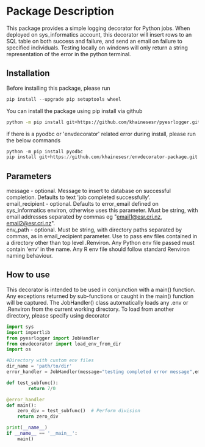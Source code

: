 # Package Description

This package provides a simple logging decorator for Python jobs. When deployed on sys_informatics account, this decorator will insert rows to an SQL table on both success and failure, and send an email on failure to specified individuals. Testing locally on windows will only return a string representation of the error in the python terminal.

## Installation

Before installing this package, please run
```Python
pip install --upgrade pip setuptools wheel
```

You can install the package using pip install via github

```bash
python -m pip install git+https://github.com/khainesesr/pyesrlogger.git
```

if there is a pyodbc or 'envdecorator' related error during install, please run the below commands

```Python
python -m pip install pyodbc
pip install git+https://github.com/khainesesr/envdecorator-package.git
```

## Parameters
message - optional. Message to insert to database on successful completion. Defaults to text 'job completed successfully'.  
email_recipient - optional. Defaults to error_email defined on sys_informatics environ, otherwise uses this parameter. Must be string, with email addresses separated by commas eg "email1@esr.cri.nz, email2@esr.cri.nz".  
env_path - optional. Must be string, with directory paths separated by commas, as in email_recipient parameter. Use to pass env files contained in a directory other than top level .Renviron. Any Python env file passed must contain 'env' in the name. Any R env file should follow standard Renviron naming behaviour.

## How to use
This decorator is intended to be used in conjunction with a main() function. Any exceptions returned by sub-functions or caught in the main() function will be captured.
The JobHandler() class automatically loads any .env or .Renviron from the current working directory. To load from another directory, please specify using decorator

```Python
import sys
import importlib
from pyesrlogger import JobHandler
from envdecorator import load_env_from_dir
import os

#Directory with custom env files
dir_name = 'path/to/dir'
error_handler = JobHandler(message="testing completed error message",email_recipients='kaitlin.haines@esr.cri.nz',env_path=dir_name)

def test_subfunc():
        return 7/0

@error_handler
def main():
    zero_div = test_subfunc()  # Perform division
    return zero_div

print(__name__)
if __name__ == '__main__':
    main()
```
